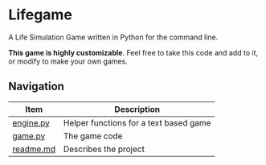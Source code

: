 # Lifegame

A Life Simulation Game written in Python for the command line. 

**This game is highly customizable**. Feel free to take this code and add to it, or modify to make your own games.

## Navigation

|             Item             |  Description                           |
|------------------------------|----------------------------------------|
| [engine.py](./engine.py)     | Helper functions for a text based game |
| [game.py](./game.py)         | The game code                          |
| [readme.md](./readme.md)     | Describes the project                  |

